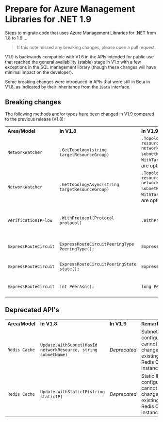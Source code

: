 # Prepare for Azure Management Libraries for .NET 1.9 #

Steps to migrate code that uses Azure Management Libraries for .NET from 1.8 to 1.9 ...

> If this note missed any breaking changes, please open a pull request.


V1.9 is backwards compatible with V1.6 in the APIs intended for public use that reached the general availability (stable) stage in V1.x with a few exceptions in the SQL management library (though these changes will have minimal impact on the developer). 

Some breaking changes were introduced in APIs that were still in Beta in V1.8, as indicated by their inheritance from the `IBeta` interface.


## Breaking changes

The following methods and/or types have been changed in V1.9 compared to the previous release (V1.8):

<table>
  <tr>
    <th align=left>Area/Model</th>
    <th align=left>In V1.8</th>
    <th align=left>In V1.9</th>
    <th align=left>Remarks</th>
    <th align=left>Ref</th>
  </tr>
  <tr>
    <td><code>NetworkWatcher</code></td>
    <td><code>.GetTopology(string targetResourceGroup)</code></td>
    <td><code>.Topology().WithTargetResourceGroup(string resourceGroupName).WithTargetNetwork(string networkId).WithTargetSubnet(string subnetName).Execute()</code> where <code>WithTargetNetwork()</code> and <code>WithTargetSubnet()</code> are optional</td>
    <td></td>
    <td><a href="https://github.com/Azure/azure-libraries-for-net/pull/267">PR #267 </a></td>
  </tr>
  <tr>
    <td><code>NetworkWatcher</code></td>
    <td><code>.GetTopologyAsync(string targetResourceGroup)</code></td>
    <td><code>.Topology().WithTargetResourceGroup(string resourceGroupName).WithTargetNetwork(string networkId).WithTargetSubnet(string subnetName).ExecuteAsync()</code> where <code>WithTargetNetwork()</code> and <code>WithTargetSubnet()</code> are optional</td>
    <td></td>
    <td><a href="https://github.com/Azure/azure-libraries-for-net/pull/267">PR #267 </a></td>
  </tr>
  <tr>
    <td><code>VerificationIPFlow</code></td>
    <td><code>.WithProtocol(Protocol protocol)</code></td>
    <td><code>.WithProtocol(IpFlowProtocol)</code></td>
    <td>Updated to the latest swagger specs</td>
    <td><a href="https://github.com/Azure/azure-libraries-for-net/pull/267">PR #267 </a></td>
  </tr>
  <tr>
    <td><code>ExpressRouteCircuit</code></td>
    <td><code>ExpressRouteCircuitPeeringType PeeringType();</code></td>
    <td><code>ExpressRoutePeeringType PeeringType();</code></td>
    <td>Return type changed.</td>
    <td><a href="https://github.com/Azure/azure-libraries-for-net/pull/267">PR #267 </a></td>
  </tr>
  <tr>
    <td><code>ExpressRouteCircuit</code></td>
    <td><code>ExpressRouteCircuitPeeringState state();</code></td>
    <td><code>ExpressRoutePeeringState state();</code></td>
    <td>Return type changed.</td>
    <td><a href="https://github.com/Azure/azure-libraries-for-net/pull/267">PR #267 </a></td>
  </tr>
  <tr>
    <td><code>ExpressRouteCircuit</code></td>
    <td><code>int PeerAsn();</code></td>
    <td><code>long PeerAsn();</code></td>
    <td>Return type changed.</td>
    <td><a href="https://github.com/Azure/azure-libraries-for-net/pull/267">PR #267 </a></td>
  </tr>                
</table>


## Deprecated API's ##

<table>
  <tr>
    <th align=left>Area/Model</th>
    <th align=left>In V1.8</th>
    <th align=left>In V1.9</th>
    <th align=left>Remarks</th>
    <th align=left>Ref</th>
  </tr>

  <tr>
    <td><code>Redis Cache</code></td>
    <td><code>Update.WithSubnet(HasId networkResource, string subnetName)</code></td>
    <td><i>Deprecated</i></td>
    <td>Subnet configuration cannot be changed on existing Redis Cache instance.</td>
    <td><a href="https://github.com/Azure/azure-libraries-for-net/pull/240">PR #240 </a></td>
  </tr>
  <tr>
    <td><code>Redis Cache</code></td>
    <td><code>Update.WithStaticIP(string staticIP)</code></td>
    <td><i>Deprecated</i></td>
    <td>Static IP configuration cannot be changed on existing Redis Cache instance.</td>
    <td><a href="https://github.com/Azure/azure-libraries-for-net/pull/240">PR #240 </a></td>
  </tr>
</table>

